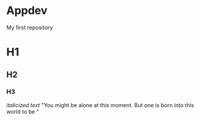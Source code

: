# Appdev
My first repository
# H1
## H2
### H3
*italicized text*
 "You might be alone at this moment. But <no> one is born into this world to be <alone>"
